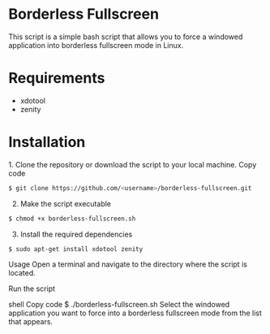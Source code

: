 <h1 align="left">
	Borderless Fullscreen
</h1>

This script is a simple bash script that allows you to force a windowed application into borderless fullscreen mode in Linux.

<h1 align="left">
	Requirements
</h1>

* xdotool
* zenity

<h1 align="left">
	Installation
</h1>
1. Clone the repository or download the script to your local machine.
Copy code

```sh
$ git clone https://github.com/<username>/borderless-fullscreen.git
```
2. Make the script executable

```sh
$ chmod +x borderless-fullscreen.sh
```
3. Install the required dependencies

```sh
$ sudo apt-get install xdotool zenity
```

Usage
Open a terminal and navigate to the directory where the script is located.

Run the script

shell
Copy code
$ ./borderless-fullscreen.sh
Select the windowed application you want to force into a borderless fullscreen mode from the list that appears.
